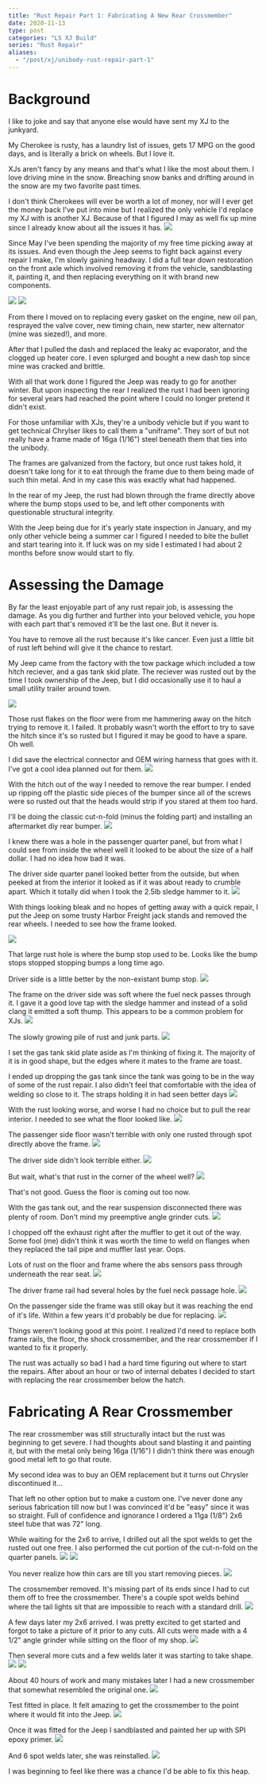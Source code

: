 ```yaml
---
title: "Rust Repair Part 1: Fabricating A New Rear Crossmember"
date: 2020-11-13
type: post
categories: "LS XJ Build"
series: "Rust Repair"
aliases:
  - "/post/xj/unibody-rust-repair-part-1"
---
```


# Background

I like to joke and say that anyone else would have sent my XJ to the junkyard.

My Cherokee is rusty, has a laundry list of issues, gets 17 MPG on the good days, and is literally a brick on wheels. But I love it.

XJs aren't fancy by any means and that's what I like the most about them. I love driving mine in the snow. Breaching snow banks and drifting around in the snow are my two favorite past times.

I don't think Cherokees will ever be worth a lot of money, nor will I ever get the money back I've put into mine but I realized the only vehicle I'd replace my XJ with is another XJ. Because of that I figured I may as well fix up mine since I already know about all the issues it has.
![](images/1.jpg)

Since May I've been spending the majority of my free time picking away at its issues. And even though the Jeep seems to fight back against every repair I make, I'm slowly gaining headway. I did a full tear down restoration on the front axle which involved removing it from the vehicle, sandblasting it, painting it, and then replacing everything on it with brand new components.

![](images/2.jpg)
![](images/3.jpg)

From there I moved on to replacing every gasket on the engine, new oil pan, resprayed the valve cover, new timing chain, new starter, new alternator (mine was siezed!), and more.

After that I pulled the dash and replaced the leaky ac evaporator, and the clogged up heater core. I even splurged and bought a new dash top since mine was cracked and brittle.

With all that work done I figured the Jeep was ready to go for another winter. But upon inspecting the rear I realized the rust I had been ignoring for several years had reached the point where I could no longer pretend it didn't exist.

For those unfamiliar with XJs, they're a unibody vehicle but if you want to get technical Chrylser likes to call them a "uniframe". They sort of but not really have a frame made of 16ga (1/16") steel beneath them that ties into the unibody.

The frames are galvanized from the factory, but once rust takes hold, it doesn't take long for it to eat through the frame due to them being made of such thin metal. And in my case this was exactly what had happened.

In the rear of my Jeep, the rust had blown through the frame directly above where the bump stops used to be, and left other components with questionable structural integrity.

With the Jeep being due for it's yearly state inspection in January, and my only other vehicle being a summer car I figured I needed to bite the bullet and start tearing into it. If luck was on my side I estimated I had about 2 months before snow would start to fly.

# Assessing the Damage

By far the least enjoyable part of any rust repair job, is assessing the damage. As you dig further and further into your beloved vehicle, you hope with each part that's removed it'll be the last one. But it never is.

You have to remove all the rust because it's like cancer. Even just a little bit of rust left behind will give it the chance to restart.

My Jeep came from the factory with the tow package which included a tow hitch reciever, and a gas tank skid plate. The reciever was rusted out by the time I took ownership of the Jeep, but I did occasionally use it to haul a small utility trailer around town.

![](images/4.jpg)

Those rust flakes on the floor were from me hammering away on the hitch trying to remove it. I failed. It probably wasn't worth the effort to try to save the hitch since it's so rusted but I figured it may be good to have a spare. Oh well.

I did save the electrical connector and OEM wiring harness that goes with it. I've got a cool idea planned out for them.
![](images/5.jpg)

With the hitch out of the way I needed to remove the rear bumper. I ended up ripping off the plastic side pieces of the bumper since all of the screws were so rusted out that the heads would strip if you stared at them too hard.

I'll be doing the classic cut-n-fold (minus the folding part) and installing an aftermarket diy rear bumper.
![](images/6.jpg)

I knew there was a hole in the passenger quarter panel, but from what I could see from inside the wheel well it looked to be about the size of a half dollar. I had no idea how bad it was.

The driver side quarter panel looked better from the outside, but when peeked at from the interior it looked as if it was about ready to crumble apart. Which it totally did when I took the 2.5lb sledge hammer to it.
![](images/7.jpg)

With things looking bleak and no hopes of getting away with a quick repair, I put the Jeep on some trusty Harbor Freight jack stands and removed the rear wheels. I needed to see how the frame looked.

![](images/8.jpg)

That large rust hole is where the bump stop used to be. Looks like the bump stops stopped stopping bumps a long time ago.

Driver side is a little better by the non-existant bump stop.
![](images/9.jpg)

The frame on the driver side was soft where the fuel neck passes through it. I gave it a good love tap with the sledge hammer and instead of a solid clang it emitted a soft thump. This appears to be a common problem for XJs.
![](images/10.jpg)

The slowly growing pile of rust and junk parts.
![](images/11.jpg)

I set the gas tank skid plate aside as I'm thinking of fixing it. The majority of it is in good shape, but the edges where it mates to the frame are toast.

I ended up dropping the gas tank since the tank was going to be in the way of some of the rust repair. I also didn't feel that comfortable with the idea of welding so close to it. The straps holding it in had seen better days
![](images/12.jpg)

With the rust looking worse, and worse I had no choice but to pull the rear interior. I needed to see what the floor looked like.
![](images/13.jpg)

The passenger side floor wasn't terrible with only one rusted through spot directly above the frame.
![](images/14.jpg)

The driver side didn't look terrible either.
![](images/15.jpg)

But wait, what's that rust in the corner of the wheel well?
![](images/16.jpg)

That's not good. Guess the floor is coming out too now.

With the gas tank out, and the rear suspension disconnected there was plenty of room. Don't mind my preemptive angle grinder cuts.
![](images/17.jpg)

I chopped off the exhaust right after the muffler to get it out of the way. Some fool (me) didn't think it was worth the time to weld on flanges when they replaced the tail pipe and muffler last year. Oops.

Lots of rust on the floor and frame where the abs sensors pass through underneath the rear seat.
![](images/18.jpg)

The driver frame rail had several holes by the fuel neck passage hole.
![](images/19.jpg)

On the passenger side the frame was still okay but it was reaching the end of it's life. Within a few years it'd probably be due for replacing.
![](images/20.jpg)

Things weren't looking good at this point. I realized I'd need to replace both frame rails, the floor, the shock crossmember, and the rear crossmember if I wanted to fix it properly.

The rust was actually so bad I had a hard time figuring out where to start the repairs. After about an hour or two of internal debates I decided to start with replacing the rear crossmember below the hatch.

# Fabricating A Rear Crossmember

The rear crossmember was still structurally intact but the rust was beginning to get severe. I had thoughts about sand blasting it and painting it, but with the metal only being 16ga (1/16") I didn't think there was enough good metal left to go that route.

My second idea was to buy an OEM replacement but it turns out Chrysler discontinued it...

That left no other option but to make a custom one. I've never done any serious fabrication till now but I was convinced it'd be "easy" since it was so straight. Full of confidence and ignorance I ordered a 11ga (1/8") 2x6 steel tube that was 72" long.

While waiting for the 2x6 to arrive, I drilled out all the spot welds to get the rusted out one free. I also performed the cut portion of the cut-n-fold on the quarter panels.
![](images/21.jpg)
![](images/22.jpg)

You never realize how thin cars are till you start removing pieces.
![](images/23.jpg)

The crossmember removed. It's missing part of its ends since I had to cut them off to free the crossmember. There's a couple spot welds behind where the tail lights sit that are impossible to reach with a standard drill.
![](images/24.jpg)

A few days later my 2x6 arrived. I was pretty excited to get started and forgot to take a picture of it prior to any cuts. All cuts were made with a 4 1/2" angle grinder while sitting on the floor of my shop.
![](images/25.jpg)

Then several more cuts and a few welds later it was starting to take shape.
![](images/26.jpg)
![](images/27.jpg)

About 40 hours of work and many mistakes later I had a new crossmember that somewhat resembled the original one.
![](images/28.jpg)

Test fitted in place. It felt amazing to get the crossmember to the point where it would fit into the Jeep.
![](images/29.jpg)

Once it was fitted for the Jeep I sandblasted and painted her up with SPI epoxy primer.
![](images/30.jpg)

And 6 spot welds later, she was reinstalled.
![](images/31.jpg)

I was beginning to feel like there was a chance I'd be able to fix this heap.
